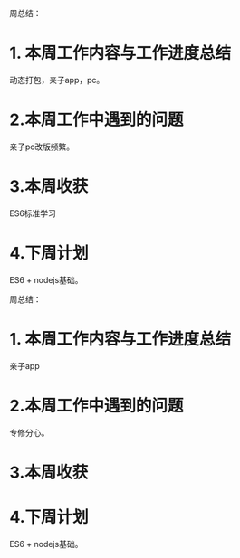 周总结：

# 1. 本周工作内容与工作进度总结

动态打包，亲子app，pc。

# 2.本周工作中遇到的问题

亲子pc改版频繁。

# 3.本周收获

ES6标准学习

# 4.下周计划

ES6 + nodejs基础。


周总结：

# 1. 本周工作内容与工作进度总结

亲子app

# 2.本周工作中遇到的问题

专修分心。

# 3.本周收获



# 4.下周计划

ES6 + nodejs基础。
